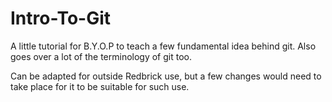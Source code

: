 # Intro-To-Git

A little tutorial for B.Y.O.P to teach a few fundamental idea behind git. Also goes over a lot of the terminology of git too.

Can be adapted for outside Redbrick use, but a few changes would need to take place for it to be suitable for such use.

